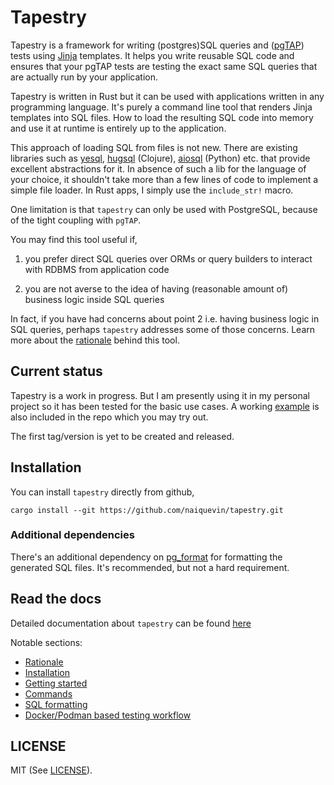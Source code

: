 Tapestry
========

Tapestry is a framework for writing (postgres)SQL queries and
([pgTAP](https://pgtap.org/)) tests using
[Jinja](https://github.com/mitsuhiko/minijinja) templates. It helps
you write reusable SQL code and ensures that your pgTAP tests are
testing the exact same SQL queries that are actually run by your
application.

Tapestry is written in Rust but it can be used with applications
written in any programming language. It's purely a command line tool
that renders Jinja templates into SQL files. How to load the resulting
SQL code into memory and use it at runtime is entirely up to the
application.

This approach of loading SQL from files is not new. There are existing
libraries such as [yesql](https://github.com/krisajenkins/yesql),
[hugsql](https://github.com/layerware/hugsql) (Clojure),
[aiosql](https://github.com/nackjicholson/aiosql) (Python) etc. that
provide excellent abstractions for it. In absence of such a lib for
the language of your choice, it shouldn't take more than a few lines
of code to implement a simple file loader. In Rust apps, I simply use
the `include_str!` macro.

One limitation is that `tapestry` can only be used with PostgreSQL,
because of the tight coupling with `pgTAP`.

You may find this tool useful if,

1. you prefer direct SQL queries over ORMs or query builders to
   interact with RDBMS from application code

2. you are not averse to the idea of having (reasonable amount of)
   business logic inside SQL queries

In fact, if you have had concerns about point 2 i.e. having business
logic in SQL queries, perhaps `tapestry` addresses some of those
concerns. Learn more about the
[rationale](https://naiquevin.github.io/tapestry/rationale/) behind
this tool.

Current status
--------------

Tapestry is a work in progress. But I am presently using it in my
personal project so it has been tested for the basic use cases. A
working [example](examples/chinook) is also included in the repo which
you may try out.

The first tag/version is yet to be created and released.

Installation
------------

You can install `tapestry` directly from github,

``` shell
cargo install --git https://github.com/naiquevin/tapestry.git
```

### Additional dependencies

There's an additional dependency on
[pg_format](https://github.com/darold/pgFormatter) for formatting the
generated SQL files. It's recommended, but not a hard requirement.

Read the docs
-------------

Detailed documentation about `tapestry` can be found
[here](https://naiquevin.github.io/tapestry/)

Notable sections:

- [Rationale](https://naiquevin.github.io/tapestry/rationale/)
- [Installation](https://naiquevin.github.io/tapestry/user-guide/install/)
- [Getting started](https://naiquevin.github.io/tapestry/user-guide/getting-started/)
- [Commands](https://naiquevin.github.io/tapestry/user-guide/commands/)
- [SQL formatting](https://naiquevin.github.io/tapestry/user-guide/formatting/)
- [Docker/Podman based testing workflow](https://naiquevin.github.io/tapestry/user-guide/docker/)

LICENSE
-------

MIT (See [LICENSE](LICENSE)).
